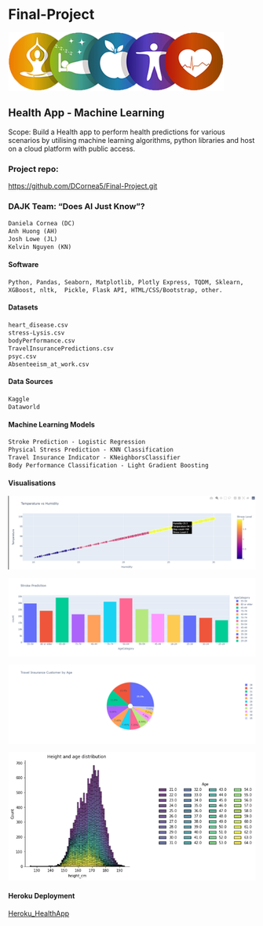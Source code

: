 # Final-Project

![Logo](HealthApp/images/HealthAppLogo.png)  

## Health App - Machine Learning  


Scope: Build a Health app to perform health predictions for various scenarios by utilising machine learning algorithms, python libraries and host on a cloud platform with public access.

### Project repo: 
https://github.com/DCornea5/Final-Project.git

### DAJK Team: “Does AI Just Know”? 
    Daniela Cornea (DC)
    Anh Huong (AH)
    Josh Lowe (JL)
    Kelvin Nguyen (KN)

#### Software
    Python, Pandas, Seaborn, Matplotlib, Plotly Express, TQDM, Sklearn,  
    XGBoost, nltk,  Pickle, Flask API, HTML/CSS/Bootstrap, other.

#### Datasets
    heart_disease.csv  
    stress-Lysis.csv
    bodyPerformance.csv
    TravelInsurancePredictions.csv
    psyc.csv
    Absenteeism_at_work.csv 

#### Data Sources
    Kaggle
    Dataworld

#### Machine Learning Models  
    Stroke Prediction - Logistic Regression 
    Physical Stress Prediction - KNN Classification
    Travel Insurance Indicator - KNeighborsClassifier
    Body Performance Classification - Light Gradient Boosting

#### Visualisations

![Stress_Prediction_Stress_Predication_Temperature_vs_Humidity](HealthApp/images/Stress_Predication_Temperature_vs_Humidity.PNG)

![Stroke_Prediction_Age_Category_Count](HealthApp/images/Stroke_Prediction_Age_Category_Count.png)

![Travel_Insurance_Customers_by_Age](HealthApp/images/Travel_Insurance_Customer_by_Age.png)

![Body_Performance_Height_Age_Distribution](HealthApp/images/Body_Performance_Height_Age_Distribution_DC_Fig3.png)  

#### Heroku Deployment 
[Heroku_HealthApp](https://health-app-ah.herokuapp.com/index.html)
  

 









